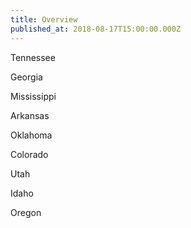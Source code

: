 ```yaml
---
title: Overview
published_at: 2018-08-17T15:00:00.000Z
---
```


<BigLazyImage src="https://s3.amazonaws.com/honkytonk.in/tat-route-basecamp.jpg" alt="An overview of the route I travelled on the TAT" />

<Subtitle>Tennessee</Subtitle>

<BigLazyImage src="https://s3.amazonaws.com/tat.honkytonk.in/08/IMG_2626.jpg" alt="Tennessee" />
<BigLazyImage src="https://s3.amazonaws.com/tat.honkytonk.in/09/IMG_2634.jpg" alt="Tennessee" />

<Subtitle>Georgia</Subtitle>

<BigLazyImage src="https://s3.amazonaws.com/tat.honkytonk.in/11/IMG_2691.jpg" alt="Georgia" />

<Subtitle>Mississippi</Subtitle>

<BigLazyImage src="https://s3.amazonaws.com/tat.honkytonk.in/11/IMG_2711.jpg" alt="Mississippi" />
<BigLazyImage src="https://s3.amazonaws.com/tat.honkytonk.in/12/IMG_2745.jpg" alt="Mississippi" />

<Subtitle>Arkansas</Subtitle>

<BigLazyImage src="https://s3.amazonaws.com/tat.honkytonk.in/13/IMG_2790.jpg" alt="Arkansas" />

<Subtitle>Oklahoma</Subtitle>

<BigLazyImage src="https://s3.amazonaws.com/tat.honkytonk.in/15/IMG_2830.jpg" alt="Oklahoma" />

<Subtitle>Colorado</Subtitle>

<BigLazyImage src="https://s3.amazonaws.com/tat.honkytonk.in/16/IMG_2872.jpg" alt="Colorado" />
<BigLazyImage src="https://s3.amazonaws.com/tat.honkytonk.in/19/IMG_2912.jpg" alt="Colorado" />
<BigLazyImage src="https://s3.amazonaws.com/tat.honkytonk.in/19/IMG_2930.jpg" alt="Colorado" />
<BigLazyImage src="https://s3.amazonaws.com/tat.honkytonk.in/20/IMG_2996.jpg" alt="Colorado" />
<BigLazyImage src="https://s3.amazonaws.com/tat.honkytonk.in/20/IMG_3001.jpg" alt="Colorado" />
<BigLazyImage src="https://s3.amazonaws.com/tat.honkytonk.in/20/IMG_3021.jpg" alt="Colorado" />

<Subtitle>Utah</Subtitle>

<BigLazyImage src="https://s3.amazonaws.com/tat.honkytonk.in/20/IMG_3061.jpg" alt="Utah" />
<BigLazyImage src="https://s3.amazonaws.com/tat.honkytonk.in/22/IMG_3111.jpg" alt="Utah" />
<BigLazyImage src="https://s3.amazonaws.com/tat.honkytonk.in/22/IMG_3120.jpg" alt="Utah" />
<BigLazyImage src="https://s3.amazonaws.com/tat.honkytonk.in/23/IMG_3182.jpg" alt="Utah" />
<BigLazyImage src="https://s3.amazonaws.com/tat.honkytonk.in/24/IMG_3223.jpg" alt="Utah" />
<BigLazyImage src="https://s3.amazonaws.com/tat.honkytonk.in/24/IMG_3241.jpg" alt="Utah" />

<Subtitle>Idaho</Subtitle>

<BigLazyImage src="https://s3.amazonaws.com/tat.honkytonk.in/25/IMG_3308.jpg" alt="Idaho" />
<BigLazyImage src="https://s3.amazonaws.com/tat.honkytonk.in/25/IMG_3297.jpg" alt="Idaho" />
<BigLazyImage src="https://s3.amazonaws.com/tat.honkytonk.in/26/IMG_3319.jpg" alt="Idaho" />

<Subtitle>Oregon</Subtitle>

<BigLazyImage src="https://s3.amazonaws.com/tat.honkytonk.in/27/IMG_3370.jpg" alt="Oregon" />
<BigLazyImage src="https://s3.amazonaws.com/tat.honkytonk.in/28/IMG_3424.jpg" alt="KTM Fuel Pump" />
<BigLazyImage src="https://s3.amazonaws.com/tat.honkytonk.in/29/IMG_3454.jpg" alt="Oregon" />
<BigLazyImage src="https://s3.amazonaws.com/tat.honkytonk.in/29/IMG_3460.jpg" alt="Oregon" />
<BigLazyImage src="https://s3.amazonaws.com/tat.honkytonk.in/30/IMG_3476.jpg" alt="Oregon" />
<BigLazyImage src="https://s3.amazonaws.com/tat.honkytonk.in/30/IMG_3485.jpg" alt="Oregon" />
<BigLazyImage src="https://s3.amazonaws.com/tat.honkytonk.in/30/IMG_3493.jpg" alt="Oregon" />
<BigLazyImage src="https://s3.amazonaws.com/tat.honkytonk.in/30/IMG_3503.jpg" alt="Oregon" />
<BigLazyImage src="https://s3.amazonaws.com/tat.honkytonk.in/30/IMG_3522.jpg" alt="Oregon" />

